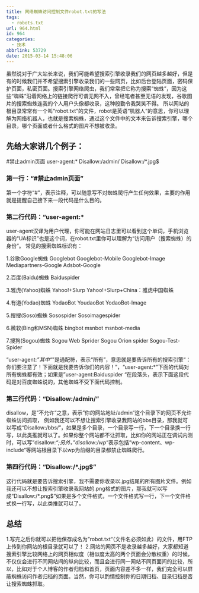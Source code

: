 ```yaml
---
title: 网络蜘蛛访问控制文件robot.txt的写法
tags:
  - robots.txt
url: 964.html
id: 964
categories:
  - 技术
abbrlink: 53729
date: 2015-03-14 15:48:06
---
```


虽然说对于广大站长来说，我们可能希望搜索引擎收录我们的网页越多越好，但是有的时候我们并不希望搜索引擎收录我们的一些网页，比如后台登陆页面，密码保护页面，私密页面。搜索引擎网络爬虫，我们常常把它称为搜索“蜘蛛”，因为这些“蜘蛛”沿着网络上的链接爬行可谓无网不入，曾经笔者甚至无语的发现，谷歌图片的搜索蜘蛛连我的个人用户头像都收录，这种殷勤令我哭笑不得。 所以网站的根目录常常有一个叫“robot.txt”的文件，robot是英语“机器人”的意思，你可以理解为网络机器人，也就是搜索蜘蛛，通过这个文件中的文本来告诉搜索引擎，哪个目录，哪个页面或者什么格式的图片不想被收录。

先给大家讲几个例子：
----------

[](http://jingyan.baidu.com/article/)[](http://jingyan.baidu.com/article/)

#禁止admin页面
user-agent:*
Disallow:/admin/
Disallow:/*.jpg$

### 第一行：“#禁止admin页面”

第一个字符“#”，表示注释，可以随意写不对蜘蛛爬行产生任何效果，主要的作用就是提醒自己接下来一段代码是什么目的。

### 第二行代码：“user-agent:*

user-agent汉译为用户代理，你可能在网站日志里可以看到这个单词，手机浏览器的“UA标识”也是这个词，在robot.txt里你可以理解为“访问用户（搜索蜘蛛）的身份”。 常见的搜索蜘蛛标识有：

1.谷歌Google蜘蛛 Googlebot Googlebot-Mobile Googlebot-Image Mediapartners-Google Adsbot-Google

2.百度(Baidu)蜘蛛 Baiduspider

3.雅虎(Yahoo)蜘蛛 Yahoo!+Slurp Yahoo!+Slurp+China：雅虎中国蜘蛛

4.有道(Yodao)蜘蛛 YodaoBot YoudaoBot YodaoBot-Image

5.搜搜(Soso)蜘蛛 Sosospider Sosoimagespider

6.微软(Bing和MSN)蜘蛛 bingbot msnbot msnbot-media

7.搜狗(Sogou)蜘蛛 Sogou Web Sprider Sogou Orion spider Sogou-Test-Spider

“user-agent:*”其中“*”是通配符，表示“所有”，意思就是要告诉所有的搜索引擎“：你们要注意了！下面就是我要告诉你们的内容！”，“user-agent:*”下面的代码对所有蜘蛛都有效；如果是”user-agent:Baiduspider “在段落头，表示下面这段代码是对百度蜘蛛说的，其他蜘蛛不受下面代码控制。

### 第三行代码：“Disallow:/admin/”

disallow，是”不允许“之意，表示”你的网站地址/admin“这个目录下的网页不允许蜘蛛访问抓取， 例如我还可以不想让搜索引擎收录我网站的bbs目录，那我就可以写成“Disallow:/bbs/”，如果是多个目录，一个目录写一行，下一个目录换一行写，以此类推就可以了。如果你整个网站都不让抓取，比如你的网站正在调试内测时，可以写”disallow:*“;另外，”disallow:/wp*“表示包括”wp-content、wp-include“等网站根目录下以wp为前缀的目录都禁止蜘蛛爬行。

### 第四行代码：“Disallow:/*.jpg$”

这行代码就是要告诉搜索引擎，我不需要你收录以.jpg结尾的所有图片文件。例如我还可以不想让搜索引擎收录我网站的.png格式的图片，那我就可以写成“Disallow:/*.png$”如果是多个文件格式，一个文件格式写一行，下一个文件格式换一行写，以此类推就可以了。

总结
--

1.写完之后你就可以把他保存成名为”robot.txt“（文件名必须如此）的文件，用FTP上传到你网站的根目录就可以了！ 2.网站的网页不是收录越多越好，大家都知道搜索引擎比较网络上的网页相似度（相似度太高的两个页面会分散权重）的时候，不仅仅会进行不同网站间的纵向比较，而且会进行同一网站不同页面间的比较，所以，比如对于个人博客的作者归档和首页，页面内容差不多一样，我们完全可以屏蔽蜘蛛访问作者归档的页面。当然，你可以酌情控制你的日期归档、目录归档是否让搜索蜘蛛抓取。